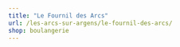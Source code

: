 ```yaml
---
title: "Le Fournil des Arcs"
url: /les-arcs-sur-argens/le-fournil-des-arcs/
shop: boulangerie
---
```

